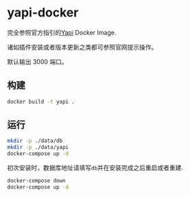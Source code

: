 # yapi-docker

完全参照官方指引的[Yapi](https://github.com/YMFE/yapi) Docker Image.

诸如插件安装或者版本更新之类都可参照官网提示操作。

默认输出 3000 端口。

## 构建

```bash
docker build -t yapi .
```

## 运行

```bash
mkdir -p ./data/db
mkdir -p ./data/yapi
docker-compose up -d
```

初次安装时，数据库地址请填写`db`并在安装完成之后重启或者重建.

```bash
docker-compose down
docker-compose up -d
```
